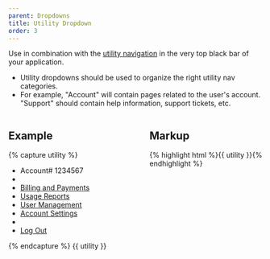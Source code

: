 ```yaml
---
parent: Dropdowns
title: Utility Dropdown
order: 3
---
```

<p>Use in combination with the <a href="/app-layout/#header-&-navigation">utility navigation</a> in the very top black bar of your application.</p>
<ul>
  <li>Utility dropdowns should be used to organize the right utility nav categories.</li>
  <li>For example, "Account" will contain pages related to the user's account. "Support" should contain help information, support tickets, etc.</li>
</ul>
<div style="overflow: hidden;">
  <div style="width: 20em; height: 23em; float: left;">
<h2>Example</h2>
{% capture utility %}
<div class="rs-nav-item rs-dropdown rs-utility-dropdown">
<ul class="rs-dropdown-menu visible">
  <li class="rs-dropdown-item">
    <span class="rs-dropdown-text">Account# 1234567</span>
  </li>
  <li class="rs-divider"></li>
  <li class="rs-dropdown-item">
    <a class="rs-dropdown-link" href="#">Billing and Payments</a>
  </li>
  <li class="rs-dropdown-item">
    <a class="rs-dropdown-link" href="#">Usage Reports</a>
  </li>
  <li class="rs-dropdown-item disabled">
    <a class="rs-dropdown-link" href="#">User Management</a>
  </li>
  <li class="rs-dropdown-item">
    <a class="rs-dropdown-link" href="#">Account Settings</a>
  </li>
  <li class="rs-divider"></li>
  <li class="rs-dropdown-item">
    <a class="rs-dropdown-link" href="#">Log Out</a>
  </li>
</ul>
</div>
{% endcapture %}
{{ utility }}
</div>
<div class="rs-pull-left">
  <h2>Markup</h2>
{% highlight html %}{{ utility }}{% endhighlight %}
</div>
</div>